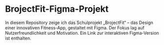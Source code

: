# BrojectFit-Figma-Projekt
In diesem Repository zeige ich das Schulprojekt „BrojectFit“ – das Design einer innovativen Fitness-App, gestaltet mit Figma. Der Fokus lag auf Nutzerfreundlichkeit und Motivation. Ein Link zur interaktiven Figma-Version ist enthalten.
